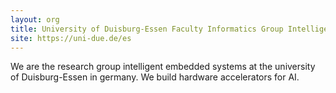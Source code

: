 ```yaml
---
layout: org
title: University of Duisburg-Essen Faculty Informatics Group Intelligent Embedded Systems
site: https://uni-due.de/es
---
```

We are the research group intelligent embedded systems at the university of Duisburg-Essen in germany. We build hardware accelerators for AI.


